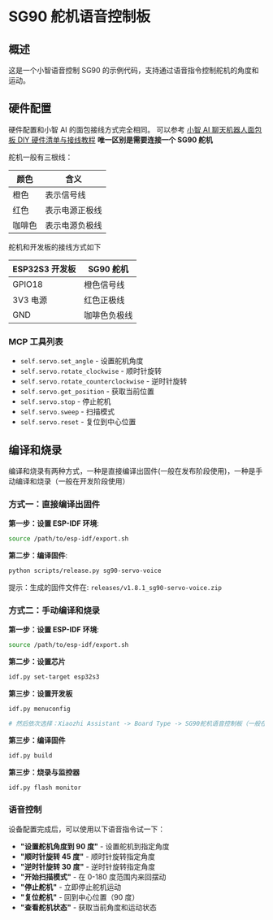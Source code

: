 # SG90 舵机语音控制板

## 概述

这是一个小智语音控制 SG90 的示例代码，支持通过语音指令控制舵机的角度和运动。

## 硬件配置

硬件配置和小智 AI 的面包接线方式完全相同。 可以参考 [小智 AI 聊天机器人面包板 DIY 硬件清单与接线教程](https://ccnphfhqs21z.feishu.cn/wiki/EH6wwrgvNiU7aykr7HgclP09nCh)
**唯一区别是需要连接一个 SG90 舵机**

舵机一般有三根线：

| 颜色   | 含义           |
| ------ | -------------- |
| 橙色   | 表示信号线     |
| 红色   | 表示电源正极线 |
| 咖啡色 | 表示电源负极线 |

舵机和开发板的接线方式如下

| ESP32S3 开发板 | SG90 舵机    |
| -------------- | ------------ |
| GPIO18         | 橙色信号线   |
| 3V3 电源       | 红色正极线   |
| GND            | 咖啡色负极线 |

### MCP 工具列表

- `self.servo.set_angle` - 设置舵机角度
- `self.servo.rotate_clockwise` - 顺时针旋转
- `self.servo.rotate_counterclockwise` - 逆时针旋转
- `self.servo.get_position` - 获取当前位置
- `self.servo.stop` - 停止舵机
- `self.servo.sweep` - 扫描模式
- `self.servo.reset` - 复位到中心位置

## 编译和烧录

编译和烧录有两种方式，一种是直接编译出固件(一般在发布阶段使用)，一种是手动编译和烧录（一般在开发阶段使用）

### 方式一：直接编译出固件

**第一步：设置 ESP-IDF 环境**:

```bash
source /path/to/esp-idf/export.sh
```

**第二步：编译固件**:

```bash
python scripts/release.py sg90-servo-voice
```

提示：生成的固件文件在: `releases/v1.8.1_sg90-servo-voice.zip`

### 方式二：手动编译和烧录

**第一步：设置 ESP-IDF 环境**:

```bash
source /path/to/esp-idf/export.sh
```

**第二步：设置芯片**

```bash
idf.py set-target esp32s3
```

**第三步：设置开发板**

```bash
idf.py menuconfig

# 然后依次选择：Xiaozhi Assistant -> Board Type -> SG90舵机语音控制板（一般在最后一个）
```

**第三步：编译固件**

```bash
idf.py build
```

**第三步：烧录与监控器**

```bash
idf.py flash monitor
```

### 语音控制

设备配置完成后，可以使用以下语音指令试一下：

- **"设置舵机角度到 90 度"** - 设置舵机到指定角度
- **"顺时针旋转 45 度"** - 顺时针旋转指定角度
- **"逆时针旋转 30 度"** - 逆时针旋转指定角度
- **"开始扫描模式"** - 在 0-180 度范围内来回摆动
- **"停止舵机"** - 立即停止舵机运动
- **"复位舵机"** - 回到中心位置（90 度）
- **"查看舵机状态"** - 获取当前角度和运动状态
